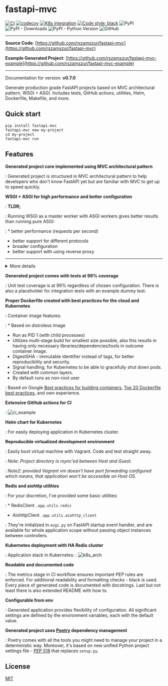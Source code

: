 # fastapi-mvc


[![CI](https://github.com/rszamszur/fastapi-mvc/actions/workflows/main.yml/badge.svg?branch=master)](https://github.com/rszamszur/fastapi-mvc/actions/workflows/main.yml)
[![codecov](https://codecov.io/gh/rszamszur/fastapi-mvc/branch/master/graph/badge.svg?token=7ESV30TYZS)](https://codecov.io/gh/rszamszur/fastapi-mvc)
[![K8s integration](https://github.com/rszamszur/fastapi-mvc/actions/workflows/integration.yml/badge.svg)](https://github.com/rszamszur/fastapi-mvc/actions/workflows/integration.yml)
[![Code style: black](https://img.shields.io/badge/code%20style-black-000000.svg)](https://github.com/psf/black)
![PyPI](https://img.shields.io/pypi/v/fastapi-mvc)
![PyPI - Downloads](https://img.shields.io/pypi/dm/fastapi-mvc)
![PyPI - Python Version](https://img.shields.io/pypi/pyversions/fastapi-mvc)
![GitHub](https://img.shields.io/github/license/rszamszur/fastapi-mvc?color=blue)

---

**Source Code**: [https://github.com/rszamszur/fastapi-mvc](https://github.com/rszamszur/fastapi-mvc)

**Example Generated Project**: [https://github.com/rszamszur/fastapi-mvc-example](https://github.com/rszamszur/fastapi-mvc-example)

---

Documentation for version: **v0.7.0**

Generate production grade FastAPI projects based on MVC architectural pattern, WSGI + ASGI. 
Includes tests, GitHub actions, utilities, Helm, Dockerfile, Makefile, and more.

## Quick start

```shell
pip install fastapi-mvc
fastapi-mvc new my-project
cd my-project
fastapi-mvc run
```

## Features

**Generated project core implemented using MVC architectural pattern**
  
: Generated project is structured in MVC architectural pattern to help developers who don't know FastAPI yet but are familiar with MVC to get up to speed quickly.


**WSGI + ASGI for high performance and better configuration**

: **TLDR;**

: Running WSGI as a master worker with ASGI workers gives better results than running pure ASGI:

:  * better performance (requests per second)
  * better support for different protocols
  * broader configuration
  * better support with using reverse proxy

---

<details>
<summary>More details</summary>

First of all, whether it's ASGI, WSGI, or combined, think of this as something that serves the application. For instance, Ruby on Rails uses Puma. The result of any of those servers is a TCP/IP or UNIX socket which is later on utilized by reverse proxy ex: Nginx (a TCP/IP socket you can access directly over the network, but still in production, usually it'll be behind a reverse proxy).
</br>
</br>
Now to WSGI + ASGI part. FastAPI is implemented with <a href="https://docs.python.org/3/library/asyncio.html" target="_blank">asyncio</a>, so having a pure WSGI server doesn't make sense since you'd lose all the benefits of asynchronous concurrency. That's where ASGI comes in. However, Python journey with asyncio is still pretty young. Most projects have yet to reach maturity level (you should expect early bugs and a limited feature set). FastAPI, as ASGI server uses uvicorn, which is still prior 1.x.x release (17 in total so far, current 0.16.0) and lacks support for some protocols (ex: no HTTP/2).
Moreover, some reverse proxy might not know how to work with asynchronous servers, and some problems or early bugs on this layer might happen as well.
</br>
</br>
I'm not saying uvicorn is bad. Quite contrary, if you'd run 4 pure uvicorn workes, you'd still get great results. But if you'd run the same amount of workers with gunicorn (WSGI) as a master worker, it turns out you can even pump those numbers up.
</br>
</br>
Gunicorn with 4 Uvicorn Workers <a href="https://stackoverflow.com/a/62977786/10566747" target="_blank">(source)</a>:
```
Requests per second: 7891.28 [#/sec] (mean)
Time per request: 126.722 [ms] (mean)
Time per request: 0.127 [ms] (mean, across all concurrent requests)
```

Pure Uvicorn with 4 workers:
```
Requests per second: 4359.68 [#/sec] (mean)
Time per request: 229.375 [ms] (mean)
Time per request: 0.229 [ms] (mean, across all concurrent requests)
```

~80% better
</br>
</br>
I guess gunicorn does a better job in worker management. However, it's a more mature project, so it's probably a matter of time when uvicorn (or other ASGI for that matter) will catch up to this benchmark.
</br>
</br>
Last but not least, gunicorn gives a ton of <a href="https://docs.gunicorn.org/en/stable/settings.html" target="_blank">settings to configure</a>, which can come in handy.

</details>

**Generated project comes with tests at 99% coverage**
  
: Unit test coverage is at 99% regardless of chosen configuration. There is also a placeholder for integration tests with an example dummy test.


**Proper Dockerfile created with best practices for the cloud and Kubernetes**
  
: Container image features:

: * Based on distroless image
  * Run as PID 1 (with child processes)
  * Utilizes multi-stage build for smallest size possible, also this results in having only necessary libraries/dependencies/tools in outcome container image.
  * DigestSHA - immutable identifier instead of tags, for better reproducibility and security.
  * Signal handling, for Kubernetes to be able to gracefully shut down pods.
  * Created with common layers.
  * By default runs as non-root user

: Based on Google [Best practices for building containers](https://cloud.google.com/architecture/best-practices-for-building-containers), [Top 20 Dockerfile best practices](https://sysdig.com/blog/dockerfile-best-practices), and own experience.

**Extensive GitHub actions for CI**
  
: ![ci_example](https://github.com/rszamszur/fastapi-mvc-template/blob/master/assets/ci.png?raw=true)

**Helm chart for Kubernetes**
  
: For easily deploying application in Kubernetes cluster.

**Reproducible virtualized development environment**

: Easily boot virtual machine with Vagrant. Code and test straight away. 

: *Note: Project directory is rsync'ed between Host and Guest.*

: *Note2: provided Vagrant vm doesn't have port forwarding configured which means, that application won't be accessible on Host OS.*

**Redis and aiohttp utilities**
  
: For your discretion, I've provided some basic utilities:

: * RedisClient `.app.utils.redis`
  * AiohttpClient `.app.utils.aiohttp_client`

: They're initialized in `asgi.py` on FastAPI startup event handler, and are available for whole application scope without passing object instances between controllers.

**Kubernetes deployment with HA Redis cluster**
  
: Application stack in Kubernetes:
: ![k8s_arch](https://github.com/rszamszur/fastapi-mvc-template/blob/master/assets/k8s_arch.png?raw=true)

**Readable and documented code**
  
: The metrics stage in CI workflow ensures important PEP rules are enforced. For additional readability and formatting checks - black is used. Every piece of generated code is documented with docstrings. Last but not least there is also extended README with how to.

**Configurable from env**
  
: Generated application provides flexibility of configuration. All significant settings are defined by the environment variables, each with the default value.

**Generated project uses [Poetry](https://github.com/python-poetry/poetry) dependency management**

: Poetry comes with all the tools you might need to manage your project in a deterministic way. Moreover, it's based on new unified Python project settings file - [PEP 518](href="https://www.python.org/dev/peps/pep-0518/) that replaces `setup.py`.

## License

[MIT](https://github.com/rszamszur/fastapi-mvc/blob/master/LICENSE)
